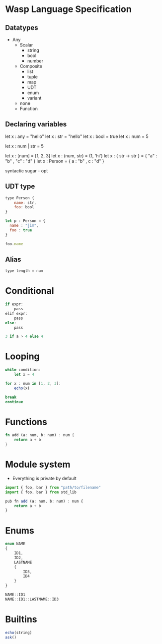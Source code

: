 # Wasp Language Specification

## Datatypes

- Any
    - Scalar
        - string
        - bool
        - number
    - Composite
        - list
        - tuple
        - map
        - UDT
        - enum
        - variant
    - none
    - Function


## Declaring variables  

let x : any = "hello" 
let x : str = "hello"
let x : bool = true
let x : num = 5

let x : num | str = 5

let x : [num] = [1, 2, 3]
let x : (num, str) = (1, 'hi')
let x : { str -> str } = { "a" : "b" ,  "c" : "d" }
let x : Person = { a : "b" ,  c : "d" }

syntactic sugar - opt 

## UDT type

```js
type Person {
    name: str,
	foo: bool
}

let p : Person = {
  name : "jim",
  foo : true
}

foo.name
```

## Alias

```js
type length = num
```

# Conditional

```js
if expr:
    pass
elif expr:
    pass
else:
    pass

3 if a > 4 else 4
```

# Looping

```js
while condition:
    let x = 4

for x : num in [1, 2, 3]:
    echo(x)

break
continue
```

# Functions

```rust
fn add (a: num, b: num) : num {
	return a + b
}
```

# Module system

- Everything is private by default

```js
import { foo, bar } from "path/to/filename"
import { foo, bar } from std_lib

pub fn add (a: num, b: num) : num {
	return a + b
}
```

# Enums

```js
enum NAME
{
    ID1,
    ID2,
    LASTNAME
    {
        ID3,
        ID4
	}
}

NAME::ID1
NAME::ID1::LASTNAME::ID3
```

# Builtins 

```js
echo(string)
ask()
```

